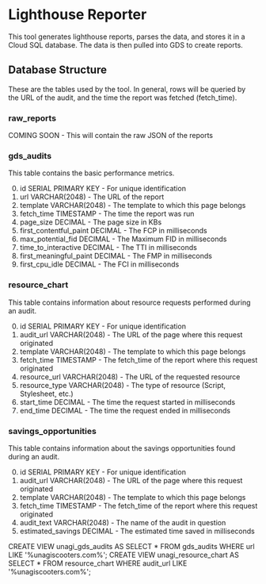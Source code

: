 # Lighthouse Reporter

This tool generates lighthouse reports, parses the data, and stores it in a Cloud SQL database. The data is then pulled into GDS to create reports.

## Database Structure

These are the tables used by the tool. In general, rows will be queried by the URL of the audit, and the time the report was fetched (fetch_time).

### raw_reports

COMING SOON - This will contain the raw JSON of the reports

### gds_audits

This table contains the basic performance metrics.

0. id SERIAL PRIMARY KEY - For unique identification
1. url VARCHAR(2048) - The URL of the report
2. template VARCHAR(2048) - The template to which this page belongs
3. fetch_time TIMESTAMP - The time the report was run
4. page_size DECIMAL - The page size in KBs
5. first_contentful_paint DECIMAL - The FCP in milliseconds
6. max_potential_fid DECIMAL - The Maximum FID in milliseconds
7. time_to_interactive DECIMAL - The TTI in milliseconds
8. first_meaningful_paint DECIMAL - The FMP in milliseconds
9. first_cpu_idle DECIMAL - The FCI in milliseconds

### resource_chart

This table contains information about resource requests performed during an audit.

0. id SERIAL PRIMARY KEY - For unique identification
1. audit_url VARCHAR(2048) - The URL of the page where this request originated
2. template VARCHAR(2048) - The template to which this page belongs
3. fetch_time TIMESTAMP - The fetch_time of the report where this request originated
4. resource_url VARCHAR(2048) - The URL of the requested resource
5. resource_type VARCHAR(2048) - The type of resource (Script, Stylesheet, etc.)
6. start_time DECIMAL - The time the request started in milliseconds
7. end_time DECIMAL - The time the request ended in milliseconds

### savings_opportunities

This table contains information about the savings opportunities found during an audit.

0. id SERIAL PRIMARY KEY - For unique identification
1. audit_url VARCHAR(2048) - The URL of the page where this request originated
2. template VARCHAR(2048) - The template to which this page belongs
3. fetch_time TIMESTAMP - The fetch_time of the report where this request originated
4. audit_text VARCHAR(2048) - The name of the audit in question
5. estimated_savings DECIMAL - The estimated time saved in milliseconds


CREATE VIEW unagi_gds_audits AS SELECT * FROM gds_audits WHERE url LIKE '%unagiscooters.com%';
CREATE VIEW unagi_resource_chart AS SELECT * FROM resource_chart WHERE audit_url LIKE '%unagiscooters.com%';
